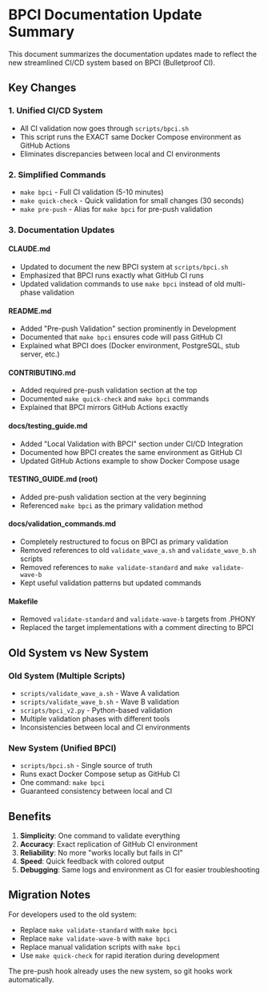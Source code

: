 # BPCI Documentation Update Summary

This document summarizes the documentation updates made to reflect the new streamlined CI/CD system based on BPCI (Bulletproof CI).

## Key Changes

### 1. Unified CI/CD System
- All CI validation now goes through `scripts/bpci.sh` 
- This script runs the EXACT same Docker Compose environment as GitHub Actions
- Eliminates discrepancies between local and CI environments

### 2. Simplified Commands
- `make bpci` - Full CI validation (5-10 minutes)
- `make quick-check` - Quick validation for small changes (30 seconds)
- `make pre-push` - Alias for `make bpci` for pre-push validation

### 3. Documentation Updates

#### CLAUDE.md
- Updated to document the new BPCI system at `scripts/bpci.sh`
- Emphasized that BPCI runs exactly what GitHub CI runs
- Updated validation commands to use `make bpci` instead of old multi-phase validation

#### README.md
- Added "Pre-push Validation" section prominently in Development
- Documented that `make bpci` ensures code will pass GitHub CI
- Explained what BPCI does (Docker environment, PostgreSQL, stub server, etc.)

#### CONTRIBUTING.md
- Added required pre-push validation section at the top
- Documented `make quick-check` and `make bpci` commands
- Explained that BPCI mirrors GitHub Actions exactly

#### docs/testing_guide.md
- Added "Local Validation with BPCI" section under CI/CD Integration
- Documented how BPCI creates the same environment as GitHub CI
- Updated GitHub Actions example to show Docker Compose usage

#### TESTING_GUIDE.md (root)
- Added pre-push validation section at the very beginning
- Referenced `make bpci` as the primary validation method

#### docs/validation_commands.md
- Completely restructured to focus on BPCI as primary validation
- Removed references to old `validate_wave_a.sh` and `validate_wave_b.sh` scripts
- Removed references to `make validate-standard` and `make validate-wave-b`
- Kept useful validation patterns but updated commands

#### Makefile
- Removed `validate-standard` and `validate-wave-b` targets from .PHONY
- Replaced the target implementations with a comment directing to BPCI

## Old System vs New System

### Old System (Multiple Scripts)
- `scripts/validate_wave_a.sh` - Wave A validation
- `scripts/validate_wave_b.sh` - Wave B validation  
- `scripts/bpci_v2.py` - Python-based validation
- Multiple validation phases with different tools
- Inconsistencies between local and CI environments

### New System (Unified BPCI)
- `scripts/bpci.sh` - Single source of truth
- Runs exact Docker Compose setup as GitHub CI
- One command: `make bpci`
- Guaranteed consistency between local and CI

## Benefits

1. **Simplicity**: One command to validate everything
2. **Accuracy**: Exact replication of GitHub CI environment
3. **Reliability**: No more "works locally but fails in CI"
4. **Speed**: Quick feedback with colored output
5. **Debugging**: Same logs and environment as CI for easier troubleshooting

## Migration Notes

For developers used to the old system:
- Replace `make validate-standard` with `make bpci`
- Replace `make validate-wave-b` with `make bpci`
- Replace manual validation scripts with `make bpci`
- Use `make quick-check` for rapid iteration during development

The pre-push hook already uses the new system, so git hooks work automatically.
